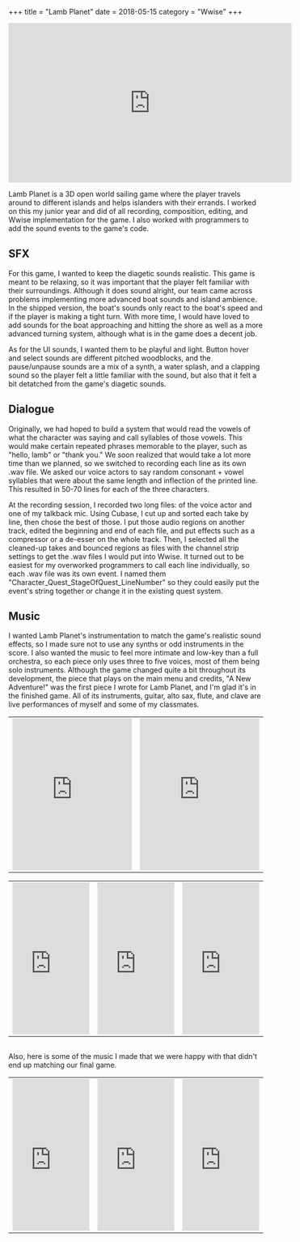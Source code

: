 +++
title = "Lamb Planet"
date = 2018-05-15
category = "Wwise"
+++

<div style="text-align:center;"><iframe width="560" height="315" src="https://www.youtube.com/embed/iTt_W-mqirY" frameborder="0" allow="autoplay; encrypted-media" allowfullscreen></iframe></div>

Lamb Planet is a 3D open world sailing game where the player travels around to different islands and helps islanders with their errands.  I worked on this my junior year and did of all recording, composition, editing, and Wwise implementation for the game.  I also worked with programmers to add the sound events to the game's code.

## SFX

For this game, I wanted to keep the diagetic sounds realistic.  This game is meant to be relaxing, so it was important that the player felt familiar with their surroundings.  Although it does sound alright, our team came across problems implementing more advanced boat sounds and island ambience.  In the shipped version, the boat's sounds only react to the boat's speed and if the player is making a tight turn.  With more time, I would have loved to add sounds for the boat approaching and hitting the shore as well as a more advanced turning system, although what is in the game does a decent job.

As for the UI sounds, I wanted them to be playful and light.  Button hover and select sounds are different pitched woodblocks, and the pause/unpause sounds are a mix of a synth, a water splash, and a clapping sound so the player felt a little familiar with the sound, but also that it felt a bit detatched from the game's diagetic sounds.

## Dialogue

Originally, we had hoped to build a system that would read the vowels of what the character was saying and call syllables of those vowels.  This would make certain repeated phrases memorable to the player, such as "hello, lamb" or "thank you."  We soon realized that would take a lot more time than we planned, so we switched to recording each line as its own .wav file.  We asked our voice actors to say random consonant + vowel syllables that were about the same length and inflection of the printed line.  This resulted in 50-70 lines for each of the three characters.

At the recording session, I recorded two long files: of the voice actor and one of my talkback mic.  Using Cubase, I cut up and sorted each take by line, then chose the best of those.  I put those audio regions on another track, edited the beginning and end of each file, and put effects such as a compressor or a de-esser on the whole track.  Then, I selected all the cleaned-up takes and bounced regions as files with the channel strip settings to get the .wav files I would put into Wwise. It turned out to be easiest for my overworked programmers to call each line individually, so each .wav file was its own event.  I named them "Character_Quest_StageOfQuest_LineNumber" so they could easily put the event's string together or change it in the existing quest system. 

## Music

I wanted Lamb Planet's instrumentation to match the game's realistic sound effects, so I made sure not to use any synths or odd instruments in the score.  I also wanted the music to feel more intimate and low-key than a full orchestra, so each piece only uses three to five voices, most of them being solo instruments.  Although the game changed quite a bit throughout its development, the piece that plays on the main menu and credits, "A New Adventure!" was the first piece I wrote for Lamb Planet, and I'm glad it's in the finished game.  All of its instruments, guitar, alto sax, flute, and clave are live performances of myself and some of my classmates.

<table>
<td>
<div class="soundcloud-responsive">
<iframe width="100%" height="300" scrolling="no" frameborder="no" allow="autoplay" src="https://w.soundcloud.com/player/?url=https%3A//api.soundcloud.com/tracks/445764510&color=%2340c4ff&auto_play=false&hide_related=false&show_comments=true&show_user=true&show_reposts=false&show_teaser=true&visual=true"></iframe>
</div>
</td>
<td>
<div class="soundcloud-responsive">
<iframe width="100%" height="300" scrolling="no" frameborder="no" allow="autoplay" src="https://w.soundcloud.com/player/?url=https%3A//api.soundcloud.com/tracks/445766244&color=%2340c4ff&auto_play=false&hide_related=false&show_comments=true&show_user=true&show_reposts=false&show_teaser=true&visual=true"></iframe>
</div>
</td>
</table>

  

<table>
<td>
<div class="soundcloud-responsive">
<iframe width="100%" height="300" scrolling="no" frameborder="no" allow="autoplay" src="https://w.soundcloud.com/player/?url=https%3A//api.soundcloud.com/tracks/445766268&color=%2340c4ff&auto_play=false&hide_related=false&show_comments=true&show_user=true&show_reposts=false&show_teaser=true&visual=true"></iframe>
</div>
</td>
<td>
<div class="soundcloud-responsive">
<iframe width="100%" height="300" scrolling="no" frameborder="no" allow="autoplay" src="https://w.soundcloud.com/player/?url=https%3A//api.soundcloud.com/tracks/445766253&color=%2340c4ff&auto_play=false&hide_related=false&show_comments=true&show_user=true&show_reposts=false&show_teaser=true&visual=true"></iframe>
</div>
</td>
<td>
<div class="soundcloud-responsive">
<iframe width="100%" height="300" scrolling="no" frameborder="no" allow="autoplay" src="https://w.soundcloud.com/player/?url=https%3A//api.soundcloud.com/tracks/445766259&color=%2340c4ff&auto_play=false&hide_related=false&show_comments=true&show_user=true&show_reposts=false&show_teaser=true&visual=true"></iframe>
</div>
</td>
</table>

##  

Also, here is some of the music I made that we were happy with that didn't end up matching our final game.  

<table>
<td>
<div class="soundcloud-responsive">
<iframe width="100%" height="300" scrolling="no" frameborder="no" allow="autoplay" src="https://w.soundcloud.com/player/?url=https%3A//api.soundcloud.com/tracks/417337656&color=%2340c4ff&auto_play=false&hide_related=false&show_comments=true&show_user=true&show_reposts=false&show_teaser=true&visual=true"></iframe>
</div>
</td>
<td>
<div class="soundcloud-responsive">
<iframe width="100%" height="300" scrolling="no" frameborder="no" allow="autoplay" src="https://w.soundcloud.com/player/?url=https%3A//api.soundcloud.com/tracks/417328065&color=%2340c4ff&auto_play=false&hide_related=false&show_comments=true&show_user=true&show_reposts=false&show_teaser=true&visual=true"></iframe>
</div>
</td>
<td>
<div class="soundcloud-responsive">
<iframe width="100%" height="300" scrolling="no" frameborder="no" allow="autoplay" src="https://w.soundcloud.com/player/?url=https%3A//api.soundcloud.com/tracks/332718759&color=%2340c4ff&auto_play=false&hide_related=false&show_comments=true&show_user=true&show_reposts=false&show_teaser=true&visual=true"></iframe>
</div>
</td>
</table>